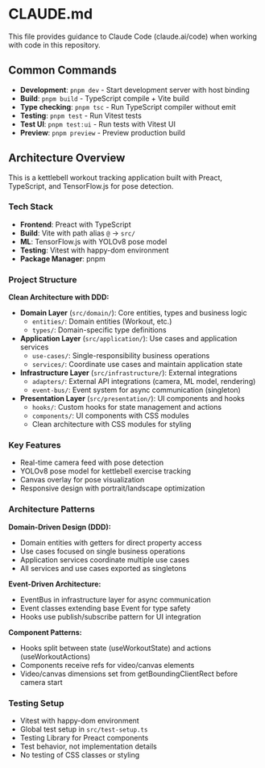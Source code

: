 # CLAUDE.md

This file provides guidance to Claude Code (claude.ai/code) when working with code in this repository.

## Common Commands

- **Development**: `pnpm dev` - Start development server with host binding
- **Build**: `pnpm build` - TypeScript compile + Vite build
- **Type checking**: `pnpm tsc` - Run TypeScript compiler without emit
- **Testing**: `pnpm test` - Run Vitest tests
- **Test UI**: `pnpm test:ui` - Run tests with Vitest UI
- **Preview**: `pnpm preview` - Preview production build

## Architecture Overview

This is a kettlebell workout tracking application built with Preact, TypeScript, and TensorFlow.js for pose detection.

### Tech Stack
- **Frontend**: Preact with TypeScript
- **Build**: Vite with path alias `@` → `src/`
- **ML**: TensorFlow.js with YOLOv8 pose model
- **Testing**: Vitest with happy-dom environment
- **Package Manager**: pnpm

### Project Structure

**Clean Architecture with DDD:**
- **Domain Layer** (`src/domain/`): Core entities, types and business logic
  - `entities/`: Domain entities (Workout, etc.)
  - `types/`: Domain-specific type definitions
- **Application Layer** (`src/application/`): Use cases and application services
  - `use-cases/`: Single-responsibility business operations
  - `services/`: Coordinate use cases and maintain application state
- **Infrastructure Layer** (`src/infrastructure/`): External integrations
  - `adapters/`: External API integrations (camera, ML model, rendering)
  - `event-bus/`: Event system for async communication (singleton)
- **Presentation Layer** (`src/presentation/`): UI components and hooks
  - `hooks/`: Custom hooks for state management and actions
  - `components/`: UI components with CSS modules
  - Clean architecture with CSS modules for styling

### Key Features
- Real-time camera feed with pose detection
- YOLOv8 pose model for kettlebell exercise tracking
- Canvas overlay for pose visualization
- Responsive design with portrait/landscape optimization

### Architecture Patterns

**Domain-Driven Design (DDD):**
- Domain entities with getters for direct property access
- Use cases focused on single business operations
- Application services coordinate multiple use cases
- All services and use cases exported as singletons

**Event-Driven Architecture:**
- EventBus in infrastructure layer for async communication
- Event classes extending base Event<T> for type safety
- Hooks use publish/subscribe pattern for UI integration

**Component Patterns:**
- Hooks split between state (useWorkoutState) and actions (useWorkoutActions)
- Components receive refs for video/canvas elements
- Video/canvas dimensions set from getBoundingClientRect before camera start

### Testing Setup
- Vitest with happy-dom environment
- Global test setup in `src/test-setup.ts`
- Testing Library for Preact components
- Test behavior, not implementation details
- No testing of CSS classes or styling